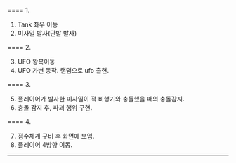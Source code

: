 ==== 1.

1. Tank 좌우 이동
2. 미사일 발사(단발 발사)

==== 2.

3. UFO 왕복이동      
4. UFO 가변 동작. 랜덤으로 ufo 출현.

==== 3.

5. 플레이어가 발사한 미사일이 적 비행기와 충돌했을 때의 충돌감지.
6. 충돌 감지 후, 파괴 행위 구현.

==== 4.

7. 점수체계 구비 후 화면에 보임.
8. 플레이어 4방향 이동.

---------------------------------------------------------------
